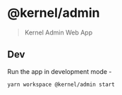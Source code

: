 # @kernel/admin

> Kernel Admin Web App

## Dev

Run the app in development mode -

`yarn workspace @kernel/admin start`
